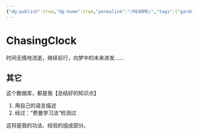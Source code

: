```yaml
---
{"dg-publish":true,"dg-home":true,"permalink":"/README/","tags":["gardenEntry"],"dgPassFrontmatter":true}
---
```




# ChasingClock
时间无情地流逝，继续前行，向梦中的未来进发……


## 其它 

这个数据库，都是我【总结好的知识点】
1. 用自己的语言描述
2. 经过：“费曼学习法”检测过

这将是我的功法、经验的组成部分。
